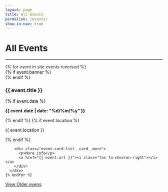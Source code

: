 ```yaml
---
layout: page
title: All Events
permalink: /events/
show-in-nav: true
---
```


# All Events

-----------
<div class="page-section">
  <div class="event-card-list">
    {% for event in site.events reversed %}
      <div class="event-card-list__card">
        {% if event.banner %}
          <div class="event-card-list__card__banner" style="background-image: url(/assets/images/contrib/events/{{ event.banner }});"></div>
        {% endif %}
        <h3>{{ event.title }}</h3>
        {% if event.date %}
          <div class="event-card-list__card__info">
            <i class="fas fa-calendar-day"></i>
            <p><strong>{{ event.date | date: "%d/%m/%y" }}</strong></p>
          </div>
        {% endif %}
        {% if event.location %}
          <div class="event-card-list__card__info">
            <i class="fas fa-map-marker"></i>
            <p>{{ event.location }}</p>
          </div>
        {% endif %}

        <div class="event-card-list__card__more">
          <p>More info</p>
          <a href="{{ event.url }}"><i class="fas fa-chevron-right"></i></a>
        </div>
      </div>
    {% endfor %}
  </div>
  <a class="btn btn--dark" href="/blog_all">View Older evens</a>
</div>
